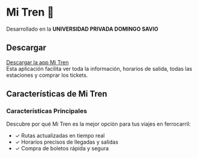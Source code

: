 # Mi Tren 🚆
Desarrollado en la **UNIVERSIDAD PRIVADA DOMINGO SAVIO**

## Descargar
[Descargar la app Mi Tren](https://mitren.pages.dev/)  
Esta aplicación facilita ver toda la información, horarios de salida, todas las estaciones y comprar los tickets.

## Características de Mi Tren
### Características Principales
Descubre por qué Mi Tren es la mejor opción para tus viajes en ferrocarril:

- ✓ Rutas actualizadas en tiempo real
- ✓ Horarios precisos de llegadas y salidas
- ✓ Compra de boletos rápida y segura

